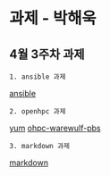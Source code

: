 과제 - 박해욱
==============
4월 3주차 과제
---------------
    1. ansible 과제
[ansible](https://github.com/parkzxx080/phw_repo/blob/master/ansible-work/apache_test/apache-install.md)

    2. openhpc 과제
[yum](https://github.com/parkzxx080/phw_repo/blob/master/ohpc/yum.md)
[ohpc-warewulf-pbs](https://github.com/parkzxx080/phw_repo/blob/master/ohpc/Warewulf%2BPBS.md)

    3. markdown 과제
[markdown](https://github.com/parkzxx080/phw_repo/blob/master/markdown/markdowm.md)
